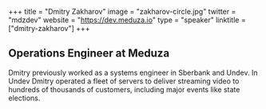 +++
title = "Dmitry Zakharov"
image = "zakharov-circle.jpg"
twitter = "mdzdev"
website = "https://dev.meduza.io"
type = "speaker"
linktitle = ["dmitry-zakharov"]
+++

<h2>Operations Engineer at Meduza</h2>

<p>Dmitry previously worked as a systems engineer in Sberbank and Undev. In Undev Dmitry operated a fleet of servers to deliver streaming video to hundreds of thousands of customers, including major events like state elections.</p>